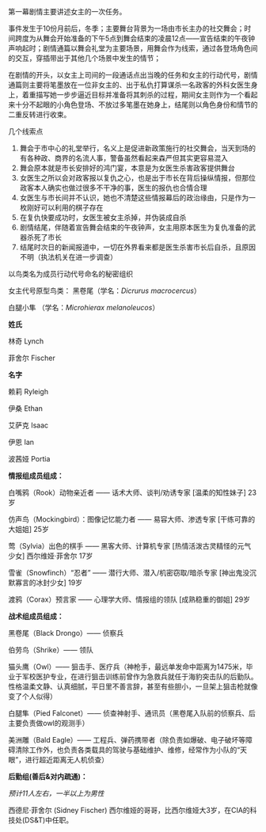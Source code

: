 第一幕剧情主要讲述女主的一次任务。

事件发生于10份月前后，冬季；主要舞台背景为一场由市长主办的社交舞会；时间跨度为从舞会开始准备的下午5点到舞会结束的凌晨12点——宣告结束的午夜钟声响起时；剧情通篇以舞会礼堂为主要场景，用舞会作为线索，通过各登场角色间的交互，穿插带出于其他几个场景中发生的情节；

在剧情的开头，以女主上司间的一段通话点出当晚的任务和女主的行动代号，剧情通篇则主要将笔墨放在一位非女主的、出于私仇打算谋杀一名政客的外科女医生身上，着重描写她一步步逼近目标并准备将其刺杀的过程，期间女主则作为一个看起来十分不起眼的小角色登场、不放过多笔墨在她身上，结尾则以角色身份和情节的二重反转进行收束。

几个线索点

1. 舞会于市中心的礼堂举行，名义上是促进新政策施行的社交舞会，当天到场的有各种政、商界的名流人事，警备虽然看起来森严但其实更容易混入
2. 舞会原本就是市长安排好的鸿门宴，本意是为女医生杀害政客提供舞台
3. 女医生之所以会对政客报以复仇之心，也是出于市长在背后操纵情报，但那位政客本人确实也做过很多不干净的事，医生的报仇也合情合理
4. 女医生与市长间并不认识，她也不清楚这些情报幕后的政治缘由，只是作为一枚刚好可以利用的棋子存在
5. 在复仇快要成功时，女医生被女主杀掉，并伪装成自杀
6. 剧情结尾，伴随着宣告舞会结束的午夜钟声，女主用原本医生为复仇准备的武器杀死了市长
7. 结尾时次日的新闻报道中，一切在外界看来都是医生杀害市长后自杀，且原因不明（执法机关在进一步调查）



以鸟类名为成员行动代号命名的秘密组织

女主代号原型鸟类： 黑卷尾（学名：*Dicrurus macrocercus*） 

白腿小隼 （学名：*Microhierax melanoleucos*） 



**姓氏**

林奇  Lynch 

菲舍尔 Fischer 

**名字**

赖莉 Ryleigh

伊桑 Ethan

艾萨克 Isaac

伊恩 Ian

波茜娅 Portia





**情报组成员组成：**

白嘴鸦（Rook）动物亲近者 —— 话术大师、谈判/劝诱专家 [温柔的知性妹子]
23岁

仿声鸟（Mockingbird）：图像记忆能力者 —— 易容大师、渗透专家 [干练可靠的大姐姐]
25岁

莺（Sylvia）出色的棋手 —— 黑客大师、计算机专家 [热情活泼古灵精怪的元气少女]
西尔维娅·菲舍尔 17岁

雪雀（Snowfinch）“忍者” —— 潜行大师、潜入/机密窃取/暗杀专家 [神出鬼没沉默寡言的冰封少女]
19岁

渡鸦（Corax）预言家 —— 心理学大师、情报组的领队 [成熟稳重的御姐]
29岁

**战术组成员组成：**

黑卷尾（Black Drongo）—— 侦察兵

伯劳鸟（Shrike）—— 领队

猫头鹰（Owl）—— 狙击手、医疗兵（神枪手，最远单发命中距离为1475米，毕业于军校医护专业，在进行狙击训练前曾作为急救兵就任于海豹突击队的后勤队。性格温柔文静、认真细腻，平日里不善言辞，甚至有些胆小，一旦架上狙击枪就像变了个人似得）

白腿隼（Pied Falconet）—— 侦查神射手、通讯员（黑卷尾入队前的侦察兵、后主要负责做owl的观测手）

美洲雕（Bald Eagle）—— 工程兵、弹药携带者（除负责如爆破、电子破坏等障碍清除工作外，也负责各类载具的驾驶与基础维护、维修，经常作为小队的“天眼”，进行超近距离无人机侦查）

**后勤组(善后&对内疏通)：**

*预计11人左右，一半以上为男性*

西德尼·菲舍尔 (Sidney Fischer) 西尔维娅的哥哥，比西尔维娅大3岁，在CIA的科技处(DS&T)中任职。

